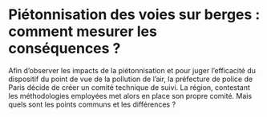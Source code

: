 # Piétonnisation des voies sur berges : comment mesurer les conséquences ?

Afin d’observer les impacts de la piétonnisation et pour juger l’efficacité du dispositif du point de vue de la pollution de l’air, la préfecture de police de Paris décide de créer un comité technique de suivi. La région, contestant les méthodologies employées met alors en place son propre comité. Mais quels sont les points communs et les différences ?

